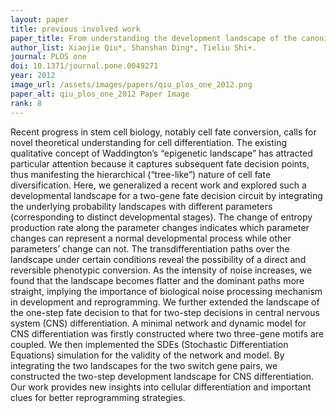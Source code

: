 ```yaml
---
layout: paper
title: previous involved work
paper_title: From understanding the development landscape of the canonical fate-switch pair to constructing a dynamic landscape for two-step neural differentiation
author_list: Xiaojie Qiu*, Shanshan Ding*, Tieliu Shi+.
journal: PLOS one
doi: 10.1371/journal.pone.0049271
year: 2012
image_url: /assets/images/papers/qiu_plos_one_2012.png
paper_alt: qiu_plos_one_2012 Paper Image
rank: 8
---
```


Recent progress in stem cell biology, notably cell fate conversion, calls for novel theoretical understanding for cell 
differentiation. The existing qualitative concept of Waddington’s “epigenetic landscape” has attracted particular 
attention because it captures subsequent fate decision points, thus manifesting the hierarchical (“tree-like”) nature 
of cell fate diversification. Here, we generalized a recent work and explored such a developmental landscape for a 
two-gene fate decision circuit by integrating the underlying probability landscapes with different parameters 
(corresponding to distinct developmental stages). The change of entropy production rate along the parameter changes 
indicates which parameter changes can represent a normal developmental process while other parameters’ change can not. 
The transdifferentiation paths over the landscape under certain conditions reveal the possibility of a direct and 
reversible phenotypic conversion. As the intensity of noise increases, we found that the landscape becomes flatter 
and the dominant paths more straight, implying the importance of biological noise processing mechanism in development 
and reprogramming. We further extended the landscape of the one-step fate decision to that for two-step decisions in 
central nervous system (CNS) differentiation. A minimal network and dynamic model for CNS differentiation was firstly 
constructed where two three-gene motifs are coupled. We then implemented the SDEs (Stochastic Differentiation Equations) 
simulation for the validity of the network and model. By integrating the two landscapes for the two switch gene pairs, 
we constructed the two-step development landscape for CNS differentiation. Our work provides new insights into cellular 
differentiation and important clues for better reprogramming strategies.
